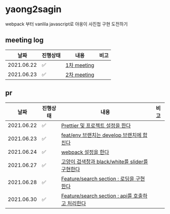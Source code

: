 # yaong2sagin
webpack 부터 vanlila javascript로 야옹이 사진첩 구현 도전하기

## meeting log
|날짜|진행상태|내용|비고|
| ------ | ------ | ------ | ------ |
|2021.06.22| :white_check_mark:   | [1차 meeting](https://github.com/yaong2-sprint/yaong2sagin/issues/1) | |
|2021.06.23| :white_check_mark: | [2차 meeting](https://github.com/yaong2-sprint/yaong2sagin/issues/3) | |

## pr
|날짜|진행상태|내용|비고|
| ------ | ------ | ------ | ------ |
|2021.06.22| :white_check_mark:   | [Prettier 및 프로젝트 설정을 한다](https://github.com/yaong2-sprint/yaong2sagin/pull/2) | |
|2021.06.23| :white_check_mark: | [feat/env 브랜치는 develop 브랜치에 합친다](https://github.com/yaong2-sprint/yaong2sagin/pull/4) | |
|2021.06.24| :white_check_mark:  | [webpack 설정을 한다](https://github.com/yaong2-sprint/yaong2sagin/pull/5) | |
|2021.06.27| :white_check_mark:  | [고양이 검색창과 black/white를 slider를 구현한다](https://github.com/yaong2-sprint/yaong2sagin/pull/6) | |
|2021.06.28| :white_check_mark: | [Feature/search section : 로딩을 구현한다](https://github.com/yaong2-sprint/yaong2sagin/pull/8) | |
|2021.06.30| :white_check_mark: | [Feature/search section : api를 호출하고 처리한다](https://github.com/yaong2-sprint/yaong2sagin/pull/9) | |
